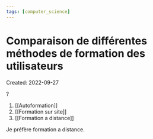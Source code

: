```yaml
---
tags: [computer_science] 
---
```

# Comparaison de différentes méthodes de formation des utilisateurs
Created: 2022-09-27

?
1. [[Autoformation]]
2. [[Formation sur site]]
3. [[Formation a distance]]
<!--SR:!2024-10-10,487,290-->

Je préfère formation a distance.
